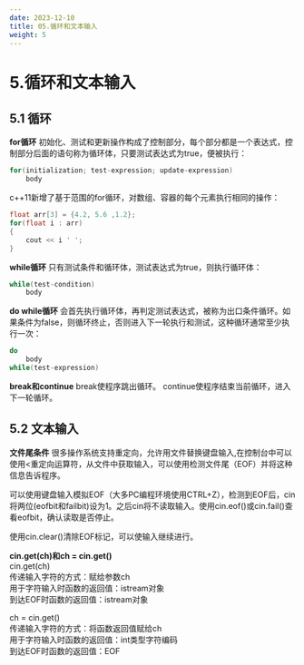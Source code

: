 ```yaml
---
date: 2023-12-10
title: 05.循环和文本输入
weight: 5
---
```

# 5.循环和文本输入

## 5.1 循环
**for循环**
初始化、测试和更新操作构成了控制部分，每个部分都是一个表达式，控制部分后面的语句称为循环体，只要测试表达式为true，便被执行：
```c++
for(initialization; test-expression; update-expression)
    body
```
c++11新增了基于范围的for循环，对数组、容器的每个元素执行相同的操作：
```c++
float arr[3] = {4.2, 5.6 ,1.2};
for(float i : arr)
{
    cout << i ' ';
}
```

**while循环**
只有测试条件和循环体，测试表达式为true，则执行循环体：
```c++
while(test-condition)
    body
```

**do while循环**
会首先执行循环体，再判定测试表达式，被称为出口条件循环。如果条件为false，则循环终止，否则进入下一轮执行和测试，这种循环通常至少执行一次：
```c++
do
    body
while(test-expression)
```

**break和continue**
break使程序跳出循环。
continue使程序结束当前循环，进入下一轮循环。


## 5.2 文本输入
**文件尾条件**
很多操作系统支持重定向，允许用文件替换键盘输入,在控制台中可以使用<重定向运算符，从文件中获取输入，可以使用检测文件尾（EOF）并将这种信息告诉程序。

可以使用键盘输入模拟EOF（大多PC编程环境使用CTRL+Z），检测到EOF后，cin将两位(eofbit和failbit)设为1。之后cin将不读取输入。使用cin.eof()或cin.fail()查看eofbit，确认读取是否停止。

使用cin.clear()清除EOF标记，可以使输入继续进行。

**cin.get(ch)和ch = cin.get()**\
cin.get(ch)\
传递输入字符的方式：赋给参数ch\
用于字符输入时函数的返回值：istream对象\
到达EOF时函数的返回值：istream对象

ch = cin.get()\
传递输入字符的方式：将函数返回值赋给ch\
用于字符输入时函数的返回值：int类型字符编码\
到达EOF时函数的返回值：EOF